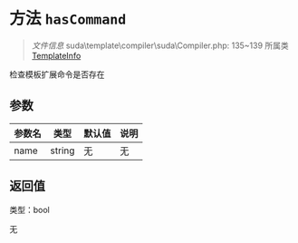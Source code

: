 # 方法 `hasCommand`

> *文件信息* suda\template\compiler\suda\Compiler.php: 135~139
> 所属类 [TemplateInfo](../TemplateInfo.md)


检查模板扩展命令是否存在


## 参数


| 参数名 | 类型 | 默认值 | 说明 |
|--------|-----|-------|-------|
| name |  string | 无 | 无 |



## 返回值

类型：bool

无

